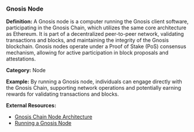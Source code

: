 ### Gnosis Node

**Definition:** A Gnosis node is a computer running the Gnosis client software, participating in the Gnosis Chain, which utilizes the same core architecture as Ethereum. It is part of a decentralized peer-to-peer network, validating transactions and blocks, and maintaining the integrity of the Gnosis blockchain. Gnosis nodes operate under a Proof of Stake (PoS) consensus mechanism, allowing for active participation in block proposals and attestations.

**Category:** Node

**Example:** By running a Gnosis node, individuals can engage directly with the Gnosis Chain, supporting network operations and potentially earning rewards for validating transactions and blocks.

**External Resources:**
- [Gnosis Chain Node Architecture](https://docs.gnosischain.com/node/architecture/)
- [Running a Gnosis Node](https://docs.gnosischain.com/)
